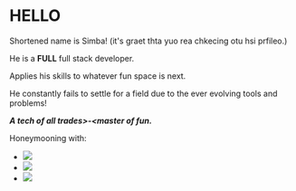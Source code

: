 # HELLO

Shortened name is Simba! (it's graet thta yuo rea chkecing otu hsi prfileo.)


He is a **FULL** full stack developer.

Applies his skills to whatever fun space is next.

He constantly fails to settle for a field due to the ever evolving tools and problems!

**_A tech of all trades>-<master of fun._**


Honeymooning with:
* <img src="https://img.shields.io/badge/go-%2300ADD8.svg?&style=for-the-badge&logo=go&logoColor=white"/>
* <img src="https://img.shields.io/badge/kubernetes%20-%23326ce5.svg?&style=for-the-badge&logo=kubernetes&logoColor=white"/>
* <img src="https://img.shields.io/badge/vuejs%20-%2335495e.svg?&style=for-the-badge&logo=vue.js&logoColor=%234FC08D"/>
